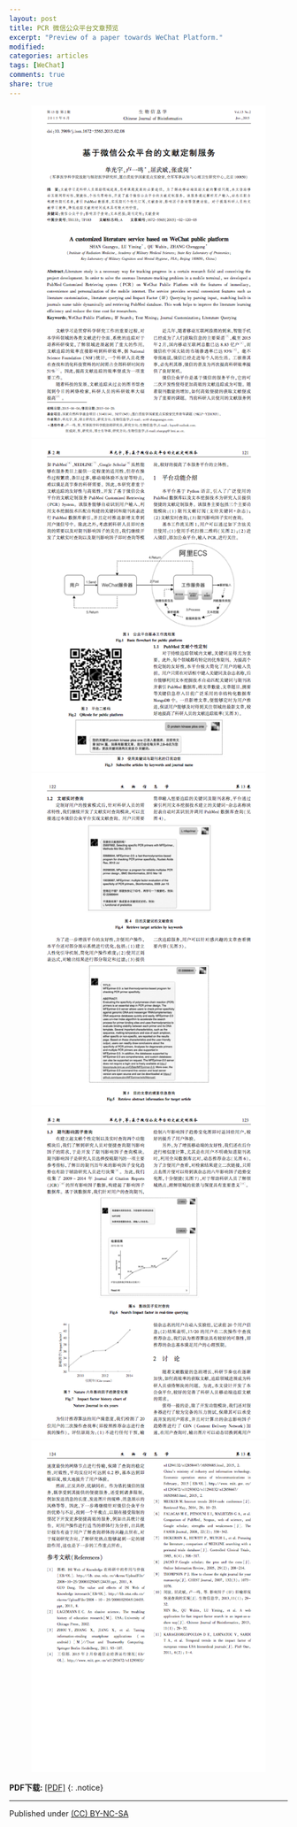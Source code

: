 ```yaml
---
layout: post
title: PCR 微信公众平台文章预览
excerpt: "Preview of a paper towards WeChat Platform."
modified: 
categories: articles
tags: [WeChat]
comments: true
share: true
---
```


<figure >
<img src="/download/wechat_0.png" alt="image">
<img src="/download/wechat_1.png" alt="image">
<img src="/download/wechat_2.png" alt="image">
<img src="/download/wechat_3.png" alt="image">
<img src="/download/wechat_4.png" alt="image">
</figure>




**PDF下载:** [[PDF]](/download/WechatPlatform.pdf)
{: .notice}

---
Published under <a rel="license" href="http://creativecommons.org/licenses/by-nc-sa/3.0/">(CC) BY-NC-SA </a>
